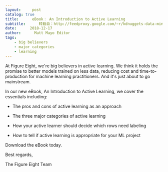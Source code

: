 ```yaml
---
layout:     post
catalog: true
title:      eBook： An Introduction to Active Learning
subtitle:      转载自：http://feedproxy.google.com/~r/kdnuggets-data-mining-analytics/~3/QVEOWb3o4vc/figure8-ebook-introduction-active-learning.html
date:      2018-12-17
author:      Matt Mayo Editor
tags:
    - big believers
    - major categories
    - learning
---
```


At Figure Eight, we're big believers in active learning. We think it holds the promise to better models trained on less data, reducing cost and time-to-production for machine learning practitioners. And it's just about to go mainstream.


In our new eBook, An Introduction to Active Learning, we cover the essentials including:


- The pros and cons of active learning as an approach

- The three major categories of active learning

- How your active learner should decide which rows need labeling

- How to tell if active learning is appropriate for your ML project


Download the eBook today.


Best regards,


The Figure Eight Team

